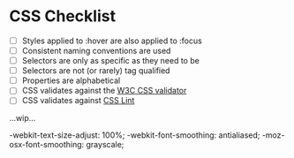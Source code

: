# CSS Checklist


- [ ] Styles applied to :hover are also applied to :focus
- [ ] Consistent naming conventions are used
- [ ] Selectors are only as specific as they need to be
- [ ] Selectors are not (or rarely) tag qualified
- [ ] Properties are alphabetical
- [ ] CSS validates against the [W3C CSS validator](https://jigsaw.w3.org/css-validator/)
- [ ] CSS validates against [CSS Lint](http://csslint.net/)

...wip...

-webkit-text-size-adjust: 100%;
-webkit-font-smoothing: antialiased;
-moz-osx-font-smoothing: grayscale;
